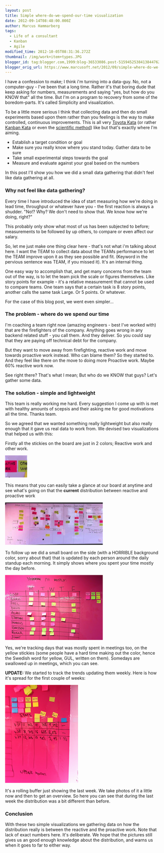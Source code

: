 ```yaml
---
layout: post
title: Simple where-do-we-spend-our-time visualization
date: 2012-09-14T08:48:00.000Z
author: Marcus Hammarberg
tags:
  - Life of a consultant
  - Kanban
  - Agile
modified_time: 2012-10-05T08:31:36.272Z
thumbnail: /img/work+item+types.JPG
blogger_id: tag:blogger.com,1999:blog-36533086.post-5159452538413844762
blogger_orig_url: https://www.marcusoft.net/2012/09/simple-where-do-we-spend-our-time.html
---
```


I have a confession to make; I think i'm turning into a data-guy. No, not a computer-guy - I've been that a long time. Rather it's that boring dude that keep asking for numbers, measurements and saying "yes, but how do you KNOW that" all the time. But I'm on a program to recovery from some of the boredom-parts. It's called Simplicity and visualization.

To be a little more serious I think that collecting data and then do small experiments based upon them rather than you feelings is the way to make controlled, continuous improvements. This is all very [Toyota Kata](http://www-personal.umich.edu/~mrother/Homepage.html) (or rather [Kanban Kata](http://hakanforss.wordpress.com/2012/07/12/kanban-katas-and-recipes-kanban-leadership-retreat-2012-session-klrat/) or even the [scientific method](http://en.wikipedia.org/wiki/Scientific_method)) like but that's exactly where I'm aiming.

- Establish a target condition or goal
- Make sure you really know where you stand today. Gather data to be sure
- Take small experimental steps towards the goal
- Measure and evaluate against your goal based on the numbers

In this post I'll show you how we did a small data gathering that didn't feel like data gathering at all.

### Why not feel like data gathering?

Every time I have introduced the idea of start measuring how we're doing in lead time, throughput or whatever have you - the first reaction is always a shudder. "No!? Why? We don't need to show that. We know how we're doing, right?"

This probably only show what most of us has been subjected to before; measurements to be followed by up others, to compare or even affect our salary.

So, let me just make one thing clear here - that's not what i'm talking about here. I want the TEAM to collect data about the TEAMs performance to let the TEAM improve upon it as they see possible and fit. (Keyword in the pervious sentence was TEAM, if you missed it). It's an internal thing.

One easy way to accomplish that, and get many concerns from the team out of the way, is to let the team pick the scale or figures themselves. Like story points for example - it's a relative measurement that cannot be used to compare teams. One team says that a certain task is 8 story points, another calls the same task Large. Or 5 points. Or whatever.

For the case of this blog post, we went even simpler...

### The problem - where do we spend our time

I'm coaching a team right now (amazing engineers - best I've worked with) that are the firefighters of the company. Anything goes wrong in any backend related stuff - you call them. And they deliver. So you could say that they are paying off technical debt for the company.

But they want to move away from firefighting, reactive work and move towards proactive work instead. Who can blame them? So they started to. And they feel like there on the move to doing more Proactive work. Maybe 60% reactive work now.

See right there? That's what I mean; But who do we KNOW that guys? Let's gather some data.

### The solution - simple and lightweight

This team is really working me hard. Every suggestion I come up with is met with healthy amounts of scepsis and their asking me for good motivations all the time. Thanks team.

So we agreed that we wanted something really lightweight but also really enough that it gave us real data to work from. We devised two visualizations that helped us with this:

Firstly all the stickies on the board are just in 2 colors; Reactive work and other work.

![work item types](/img/work+item+types.JPG)

This means that you can easily take a glance at our board at anytime and see what's going on that the **current** distribution between reactive and proactive work

![our board](/img/our+board.jpg)

To follow up we did a small board on the side (with a HORRIBLE background color, sorry about that) that is updated by each person around the daily standup each morning. It simply shows where you spent your time mostly the day before.

![time spent tracker](/img/time+spent+tracker.JPG)

Yes, we're tracking days that was mostly spent in meetings too, on the yellow stickies (some people have a hard time making out the color, hence the Swedish word for yellow, GUL, written on them). Somedays are swallowed up in meetings, which you can see.

**UPDATE:** We started to track the trends updating them weekly. Here is how it's spread for the first couple of weeks:

![bild](</img/bild+(2).JPG>)

It's a rolling buffer just showing the last week. We take photos of it a little now and then to get an overview. So here you can see that during the last week the distribution was a bit different than before.

### Conclusion

With these two simple visualizations we gathering data on how the distribution really is between the reactive and the proactive work. Note that lack of exact numbers here. It's deliberate. We hope that the pictures still gives us an good enough knowledge about the distribution, and warns us when it goes to far to either way.
